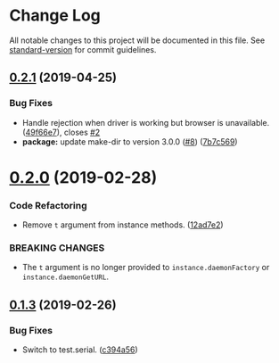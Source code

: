 # Change Log

All notable changes to this project will be documented in this file. See [standard-version](https://github.com/conventional-changelog/standard-version) for commit guidelines.

## [0.2.1](https://github.com/cfware/ava-selenium-manager/compare/v0.2.0...v0.2.1) (2019-04-25)


### Bug Fixes

* Handle rejection when driver is working but browser is unavailable. ([49f66e7](https://github.com/cfware/ava-selenium-manager/commit/49f66e7)), closes [#2](https://github.com/cfware/ava-selenium-manager/issues/2)
* **package:** update make-dir to version 3.0.0 ([#8](https://github.com/cfware/ava-selenium-manager/issues/8)) ([7b7c569](https://github.com/cfware/ava-selenium-manager/commit/7b7c569))



# [0.2.0](https://github.com/cfware/ava-selenium-manager/compare/v0.1.3...v0.2.0) (2019-02-28)


### Code Refactoring

* Remove `t` argument from instance methods. ([12ad7e2](https://github.com/cfware/ava-selenium-manager/commit/12ad7e2))


### BREAKING CHANGES

* The `t` argument is no longer provided to
`instance.daemonFactory` or `instance.daemonGetURL`.



## [0.1.3](https://github.com/cfware/ava-selenium-manager/compare/v0.1.2...v0.1.3) (2019-02-26)


### Bug Fixes

* Switch to test.serial. ([c394a56](https://github.com/cfware/ava-selenium-manager/commit/c394a56))
